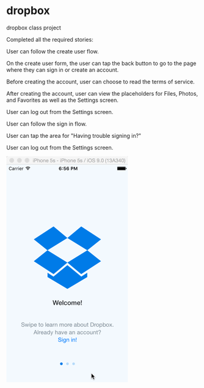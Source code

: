 # dropbox
dropbox class project

Completed all the required stories:

User can follow the create user flow.

  On the create user form, the user can tap the back button to go to the page where they can sign in or create an account.
  
  Before creating the account, user can choose to read the terms of service.
  
  After creating the account, user can view the placeholders for Files, Photos, and Favorites as well as the Settings screen.
  
  User can log out from the Settings screen.
  
  User can follow the sign in flow.
  
  User can tap the area for "Having trouble signing in?"
  
  User can log out from the Settings screen.
  

![Video Walkthrough](dropbox.gif)
